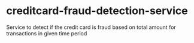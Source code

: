 # creditcard-fraud-detection-service
Service to detect if the credit card is fraud based on total amount for transactions in given time period
